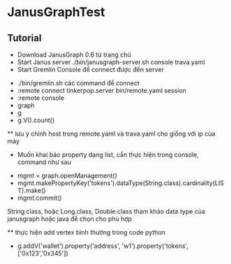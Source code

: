 # JanusGraphTest
## Tutorial
- Download JanusGraph 0.6 từ trang chủ
- Start Janus server
./bin/janusgraph-server.sh console trava.yaml
- Start Gremlin Console để connect được đến server
+ ./bin/gremlin.sh
các command để connect
+ :remote connect tinkerpop.server bin/remote.yaml session
+ :remote console
+ graph
+ g
+ g.V().count()

** lưu ý chỉnh host trong remote.yaml và trava.yaml cho giống với ip của máy

- Muốn khai báo property dạng list, cần thực hiện trong console, command như sau
+ mgmt = graph.openManagement()
+ mgmt.makePropertyKey('tokens').dataType(String.class).cardinality(LIST).make()
+ mgmt.commit()

String.class, hoặc Long.class, Double.class tham khảo data type của janusgraph hoặc java để chọn cho phù hợp

** thực hiện add vertex bình thường trong code python
+ g.addV('wallet').property('address', 'w1').property('tokens', ['0x123','0x345'])

